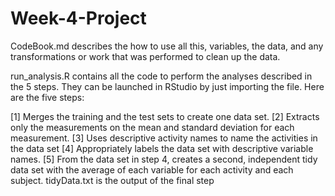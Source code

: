 # Week-4-Project
CodeBook.md describes the how to use all this, variables, the data, and any transformations or work that was performed to clean up the data.

run_analysis.R contains all the code to perform the analyses described in the 5 steps. They can be launched in RStudio by just importing the file. Here are the five steps:

[1] Merges the training and the test sets to create one data set.
[2] Extracts only the measurements on the mean and standard deviation for each measurement.
[3] Uses descriptive activity names to name the activities in the data set
[4] Appropriately labels the data set with descriptive variable names.
[5] From the data set in step 4, creates a second, independent tidy data set with the average of each variable for each activity and each subject.
tidyData.txt is the output of the final step
